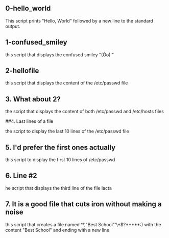 ## 0-hello_world

This script prints "Hello, World" followed by a new line to the standard output.

## 1-confused_smiley

this script that displays the confused smiley "(Ôo)'"

## 2-hellofile

this  script that displays the content of the /etc/passwd file

## 3. What about 2?

the script that displays the content of both /etc/passwd and /etc/hosts files

##4. Last lines of a file

the script to display the last 10 lines of the /etc/passwd file

## 5. I'd prefer the first ones actually

this script to display the first 10 lines of /etc/passwd 

## 6. Line #2

he script that displays the third line of the file iacta

## 7. It is a good file that cuts iron without making a noise

this script that creates a file named \*\\'"Best School"\'\\*$\?\*\*\*\*\*:) with the content "Best School" and ending with a new line

##
















